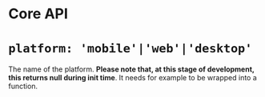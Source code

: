 Core API
===

# `platform: 'mobile'|'web'|'desktop'`

The name of the platform. **Please note that, at this stage of development, this returns null during init time**. It needs for example to be wrapped into a function.
